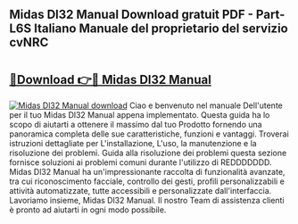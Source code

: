 ## Midas Dl32 Manual Download gratuit PDF - Part-L6S Italiano Manuale del proprietario del servizio cvNRC

# <h2><a href="http://dfgvpr3.blite.top/?on=Midas+Dl32+Manual">🔗Download 👉🔴 Midas Dl32 Manual</a></h2>

[![Midas Dl32 Manual download](https://i.imgur.com/lujVjoI.png)](http://dfgvpr3.blite.top/?on=Midas+Dl32+Manual)
Ciao e benvenuto nel manuale Dell'utente per il tuo Midas Dl32 Manual appena implementato. Questa guida ha lo scopo di aiutarti a ottenere il massimo dal tuo Prodotto fornendo una panoramica completa delle sue caratteristiche, funzioni e vantaggi. Troverai istruzioni dettagliate per L'installazione, L'uso, la manutenzione e la risoluzione dei problemi. Guida alla risoluzione dei problemi questa sezione fornisce soluzioni ai problemi comuni durante l'utilizzo di REDDDDDDD. Midas Dl32 Manual ha un'impressionante raccolta di funzionalità avanzate, tra cui riconoscimento facciale, controllo dei gesti, profili personalizzabili e attività automatizzate, tutte accessibili e personalizzate dall'interfaccia. Lavoriamo insieme, Midas Dl32 Manual. Il nostro Team di assistenza clienti è pronto ad aiutarti in ogni modo possibile.

